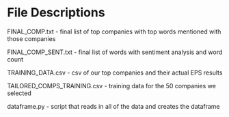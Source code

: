 # File Descriptions

FINAL_COMP.txt - final list of top companies with top words mentioned with those companies

FINAL_COMP_SENT.txt - final list of words with sentiment analysis and word count

TRAINING_DATA.csv - csv of our top companies and their actual EPS results

TAILORED_COMPS_TRAINING.csv - training data for the 50 companies we selected

dataframe.py - script that reads in all of the data and creates the dataframe
